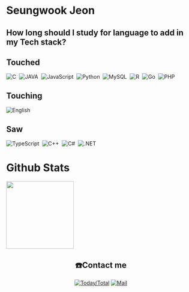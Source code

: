 # Seungwook Jeon
## How long should I study for language to add in my Tech stack?
<H2>Touched</H2>
<p align="left">
 <img alt="C" src ="https://img.shields.io/badge/C-A8B9CC.svg?&style=for-the-badge&logo=C&logoColor=white"/></a>&nbsp
 <img alt="JAVA" src ="https://img.shields.io/badge/JAVA-007396.svg?&style=for-the-badge&logo=Java&logoColor=white"/></a>&nbsp
 <img alt="JavaScript" src ="https://img.shields.io/badge/JavaScript-F7DF1E.svg?&style=for-the-badge&logo=JavaScript&logoColor=black"/></a>&nbsp
 <img alt="Python" src ="https://img.shields.io/badge/Python-3776AB.svg?&style=for-the-badge&logo=Python&logoColor=white"/></a>&nbsp
 <img alt="MySQL" src ="https://img.shields.io/badge/MySQL-4479A1.svg?&style=for-the-badge&logo=MySQL&logoColor=white"/></a>&nbsp
 <img alt="R" src ="https://img.shields.io/badge/R-276DC3.svg?&style=for-the-badge&logo=R&logoColor=white"/></a>&nbsp
 <img alt="Go" src ="https://img.shields.io/badge/Go-00ADD8.svg?&style=for-the-badge&logo=Go&logoColor=white"/></a>&nbsp
 <img alt="PHP" src ="https://img.shields.io/badge/PHP-777BB4.svg?&style=for-the-badge&logo=PHP&logoColor=white"/></a>&nbsp
</p>
<H2>Touching</H2>
<p align="left">
 <img alt="English" src ="https://img.shields.io/badge/English-000000.svg?&style=for-the-badge"/></a>&nbsp
</p>
<H2>Saw</H2>
<p align="left">
 <img alt="TypeScript" src ="https://img.shields.io/badge/TypeScript-3178C6.svg?&style=for-the-badge&logo=TypeScript&logoColor=white"/></a>&nbsp
 <img alt="C++" src ="https://img.shields.io/badge/C++-00599C.svg?&style=for-the-badge&logo=C%2B%2B&logoColor=white"/></a>&nbsp
 <img alt="C#" src ="https://img.shields.io/badge/C%23-239120.svg?&style=for-the-badge&logo=c-sharp&logoColor=white"/></a>&nbsp
 <img alt=".NET" src ="https://img.shields.io/badge/.NET-512BD4.svg?&style=for-the-badge&logo=.NET&logoColor=white"/></a>&nbsp
</p>
<!--
## Experience
- 
-->

<!--
## Project
- [학교 동아리 홈페이지 제작 (2020.9 ~ 2020.11)](https://github.com/SeungWook0502/20_2_2_webProject)
- [뉴스키워드 기반 실시간 이슈 분석 앱 (2021.03 ~ 2021.06)](https://github.com/SeungWook0502/Today_News)
-->
<!--
## Activity
- 수정
-->
# Github Stats
<a href="#">
 <img src = "https://github-readme-stats.vercel.app/api/top-langs/?username=SeungWook0502&theme=react&layout=compact" height = "180px">
</a>
<div align=center>
 
## ☎️Contact me
  
[![Today/Total](https://hits.seeyoufarm.com/api/count/incr/badge.svg?url=https://github.com/SeungWook0502&icon=github.svg&icon_color=%23E1DEDE)](https://hits.seeyoufarm.com)
[![Mail](https://img.shields.io/badge/Gmail-d14836?style=flat-square&logo=Gmail&logoColor=white&link=mailto:SeongWook0502@gmail.com)](mailto:SeongWook0502@gmail.com)
